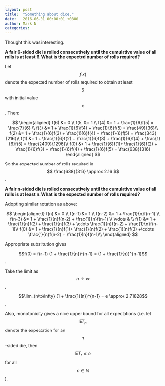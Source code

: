 ```yaml
---
layout: post
title:  "Something about dice."
date:   2016-06-01 00:00:01 +0800
author: Mark N
categories:
---
```



Thought this was interesting.

**A fair 6-sided die is rolled consecutively until the cumulative value of all rolls is at least 6. What is the expected number of rolls required?**

Let $$f(x)$$ denote the expected number of rolls required to obtain at least $$6$$ with initial value $$x$$. Then:

$$
\begin{aligned}
f(6) &= 0 \\
f(5) &= 1 \\
f(4) &= 1 + \frac{1}{6}f(5) = \frac{7}{6} \\
f(3) &= 1 + \frac{1}{6}f(4) + \frac{1}{6}f(5) = \frac{49}{36}\\
f(2) &= 1 + \frac{1}{6}f(3) + \frac{1}{6}f(4) + \frac{1}{6}f(5) = \frac{343}{216}\\
f(1) &= 1 + \frac{1}{6}f(2) + \frac{1}{6}f(3) + \frac{1}{6}f(4) + \frac{1}{6}f(5) = \frac{2409}{1296}\\
f(0) &= 1 + \frac{1}{6}f(1)+ \frac{1}{6}f(2) + \frac{1}{6}f(3) + \frac{1}{6}f(4) + \frac{1}{6}f(5) = \frac{638}{316}
\end{aligned}
$$

So the expected number of rolls required is  $$ \frac{638}{316} \approx 2.16 $$.

**A fair n-sided die is rolled consecutively until the cumulative value of all rolls is at least n. What is the expected number of rolls required?**

Adopting similar notation as above:

$$ 
\begin{aligned}
f(n) &= 0 \\
f(n-1) &= 1 \\
f(n-2) &= 1 + \frac{1}{n}f(n-1) \\
f(n-3) &= 1 + \frac{1}{n}f(n-2) + \frac{1}{n}f(n-1) \\
\vdots & \\
f(1) &= 1 + \frac{1}{n}f(2) + \frac{1}{n}f(3) + \cdots \frac{1}{n}f(n-2) + \frac{1}{n}f(n-1)\\
f(0) &= 1 + \frac{1}{n}f(1)+ \frac{1}{n}f(2) + \frac{1}{n}f(3) +\cdots \frac{1}{n}f(n-2) + \frac{1}{n}f(n-1)\\
\end{aligned}
$$

Appropriate substitution gives

$$f(0) = f(n-1) (1 + \frac{1}{n})^{n-1} = (1 + \frac{1}{n})^{n-1}$$.

Take the limit as $$n \to \infty$$,

$$\lim_{n\to\infty} (1 + \frac{1}{n})^{n-1} = e \approx 2.71828$$.

Also, monotonicity gives a nice upper bound for all expectations (i.e. let $$\mathbf{E} T_{n}$$ denote the expectation for an $$n$$-sided die, then $$\mathbf{E} T_{n} \leq e$$ for all $$n \in \mathbb{N}$$).